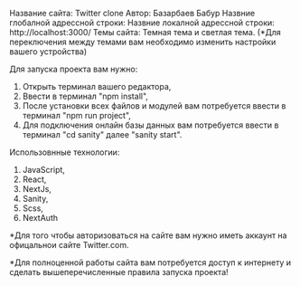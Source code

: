 Название сайта: Twitter clone
Автор: Базарбаев Бабур
Назвние глобалной адрессной строки: 
Назвние локалной адрессной строки: http://localhost:3000/
Темы сайта: Темная тема и светлая тема. (*Для переключения между темами вам необходимо изменить настройки вашего 
устройства)

Для запуска проекта вам нужно:
1. Открыть терминал вашего редактора,
2. Ввести в терминал "npm install",
3. После установки всех файлов и модулей вам потребуется ввести в терминал "npm run project",
4. Для подключения онлайн базы данных вам потребуется ввести в терминал "cd sanity" далее "sanity start".

Использовнные технологии: 
1. JavaScript,
2. React,
3. NextJs,
4. Sanity,
5. Scss,
6. NextAuth

*Для того чтобы авторизоваться на сайте вам нужно иметь аккаунт на офицальнои сайте Twitter.com.

*Для полноценной работы сайта вам потребуется доступ к интернету и сделать вышеперечисленные правила запуска проекта!